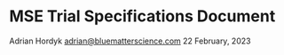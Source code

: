 MSE Trial Specifications Document
================
Adrian Hordyk <adrian@bluematterscience.com>
22 February, 2023

